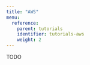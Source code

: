 ```yaml
---
title: "AWS"
menu:
  reference:
    parent: tutorials
    identifier: tutorials-aws
    weight: 2
---
```


TODO
